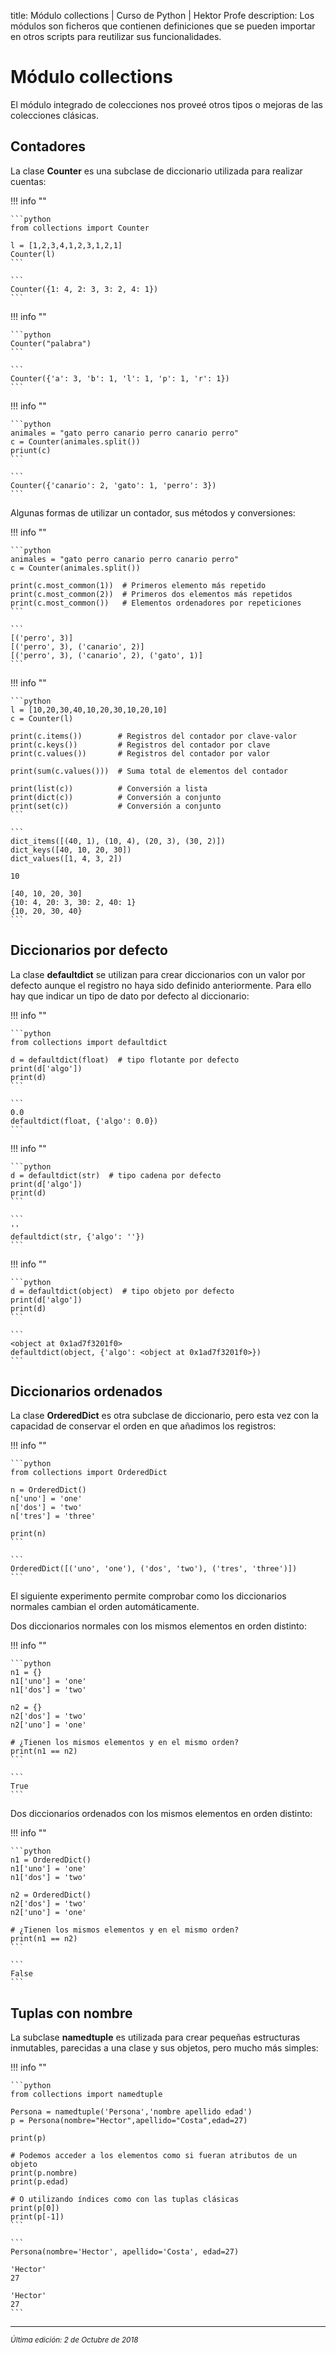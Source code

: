 title: Módulo collections | Curso de Python | Hektor Profe
description: Los módulos son ficheros que contienen definiciones que se pueden importar en otros scripts para reutilizar sus funcionalidades.

# Módulo collections

El módulo integrado de colecciones nos proveé otros tipos o mejoras de las colecciones clásicas.    

## Contadores

La clase **Counter** es una subclase de diccionario utilizada para realizar cuentas:

!!! info "" 

    ```python
    from collections import Counter

    l = [1,2,3,4,1,2,3,1,2,1]
    Counter(l)
    ```

    ```
    Counter({1: 4, 2: 3, 3: 2, 4: 1})
    ```

!!! info "" 

    ```python
    Counter("palabra")
    ```

    ```
    Counter({'a': 3, 'b': 1, 'l': 1, 'p': 1, 'r': 1})
    ```

!!! info "" 

    ```python
    animales = "gato perro canario perro canario perro"
    c = Counter(animales.split())
    priunt(c)
    ```

    ```
    Counter({'canario': 2, 'gato': 1, 'perro': 3})
    ```

Algunas formas de utilizar un contador, sus métodos y conversiones:

!!! info "" 

    ```python
    animales = "gato perro canario perro canario perro"
    c = Counter(animales.split())

    print(c.most_common(1))  # Primeros elemento más repetido
    print(c.most_common(2))  # Primeros dos elementos más repetidos
    print(c.most_common())   # Elementos ordenadores por repeticiones
    ```

    ```
    [('perro', 3)]
    [('perro', 3), ('canario', 2)]
    [('perro', 3), ('canario', 2), ('gato', 1)]
    ```

!!! info "" 

    ```python
    l = [10,20,30,40,10,20,30,10,20,10]
    c = Counter(l)

    print(c.items())        # Registros del contador por clave-valor
    print(c.keys())         # Registros del contador por clave
    print(c.values())       # Registros del contador por valor

    print(sum(c.values()))  # Suma total de elementos del contador

    print(list(c))          # Conversión a lista
    print(dict(c))          # Conversión a conjunto
    print(set(c))           # Conversión a conjunto
    ```

    ```
    dict_items([(40, 1), (10, 4), (20, 3), (30, 2)])
    dict_keys([40, 10, 20, 30])
    dict_values([1, 4, 3, 2])

    10

    [40, 10, 20, 30]
    {10: 4, 20: 3, 30: 2, 40: 1}
    {10, 20, 30, 40}
    ```

## Diccionarios por defecto

La clase **defaultdict** se utilizan para crear diccionarios con un valor por defecto aunque el registro no haya sido definido anteriormente. Para ello hay que indicar un tipo de dato por defecto al diccionario:

!!! info "" 

    ```python
    from collections import defaultdict

    d = defaultdict(float)  # tipo flotante por defecto
    print(d['algo'])
    print(d)
    ```

    ```
    0.0
    defaultdict(float, {'algo': 0.0})
    ```

!!! info "" 

    ```python
    d = defaultdict(str)  # tipo cadena por defecto
    print(d['algo'])
    print(d)
    ```

    ```
    ''
    defaultdict(str, {'algo': ''})
    ```

!!! info "" 

    ```python
    d = defaultdict(object)  # tipo objeto por defecto
    print(d['algo'])
    print(d)
    ```

    ```
    <object at 0x1ad7f3201f0>
    defaultdict(object, {'algo': <object at 0x1ad7f3201f0>})
    ```

## Diccionarios ordenados

La clase **OrderedDict** es otra subclase de diccionario, pero esta vez con la capacidad de conservar el orden en que añadimos los registros:

!!! info "" 

    ```python
    from collections import OrderedDict

    n = OrderedDict()
    n['uno'] = 'one'
    n['dos'] = 'two'
    n['tres'] = 'three'

    print(n)
    ```

    ```
    OrderedDict([('uno', 'one'), ('dos', 'two'), ('tres', 'three')])
    ```

El siguiente experimento permite comprobar como los diccionarios normales cambian el orden automáticamente.

Dos diccionarios normales con los mismos elementos en orden distinto:

!!! info "" 

    ```python
    n1 = {}
    n1['uno'] = 'one'
    n1['dos'] = 'two'

    n2 = {}
    n2['dos'] = 'two'
    n2['uno'] = 'one'

    # ¿Tienen los mismos elementos y en el mismo orden?
    print(n1 == n2)
    ```

    ```
    True
    ```

Dos diccionarios ordenados con los mismos elementos en orden distinto:

!!! info "" 

    ```python
    n1 = OrderedDict()
    n1['uno'] = 'one'
    n1['dos'] = 'two'

    n2 = OrderedDict()
    n2['dos'] = 'two'
    n2['uno'] = 'one'

    # ¿Tienen los mismos elementos y en el mismo orden?
    print(n1 == n2)
    ```

    ```
    False
    ```

## Tuplas con nombre

La subclase **namedtuple** es utilizada para crear pequeñas estructuras inmutables, parecidas a una clase y sus objetos, pero mucho más simples:

!!! info "" 

    ```python
    from collections import namedtuple

    Persona = namedtuple('Persona','nombre apellido edad')
    p = Persona(nombre="Hector",apellido="Costa",edad=27)

    print(p)

    # Podemos acceder a los elementos como si fueran atributos de un objeto
    print(p.nombre)
    print(p.edad)

    # O utilizando índices como con las tuplas clásicas
    print(p[0])
    print(p[-1])
    ```

    ```
    Persona(nombre='Hector', apellido='Costa', edad=27)

    'Hector'
    27

    'Hector'
    27
    ```

___
<small class="edited"><i>Última edición: 2 de Octubre de 2018</i></small>